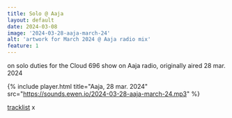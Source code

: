 ```yaml
---
title: Solo @ Aaja
layout: default
date: 2024-03-08
image: '2024-03-28-aaja-march-24'
alt: 'artwork for March 2024 @ Aaja radio mix'
feature: 1
---
```


on solo duties for the Cloud 696 show on Aaja radio, originally aired 28 mar. 2024

{% include player.html title="Aaja, 28 mar. 2024" src="https://sounds.ewen.io/2024-03-28-aaja-march-24.mp3" %}

[tracklist](https://www.cloud696.club/2024/03/aaja-march-2024/) x
